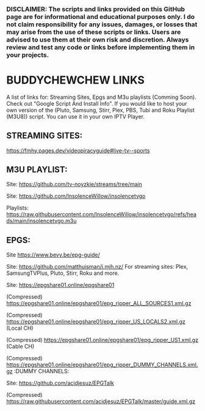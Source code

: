 ### DISCLAIMER: The scripts and links provided on this GitHub page are for informational and educational purposes only. I do not claim responsibility for any issues, damages, or losses that may arise from the use of these scripts or links. Users are advised to use them at their own risk and discretion. Always review and test any code or links before implementing them in your projects.
>
>
# BUDDYCHEWCHEW LINKS

A list of links for: Streaming Sites, Epgs and M3u playlists (Comming Soon). Check out "Google Script And Install Info". If you would like to host your own version of the (Pluto, Samsung, Stirr, Plex, PBS, Tubi and Roku Playlist (M3U8)) script. You can use it in your own IPTV Player.

## STREAMING SITES:
https://fmhy.pages.dev/videopiracyguide#live-tv--sports

## M3U PLAYLIST:

Site: https://github.com/tv-noyzkie/streams/tree/main

Site: https://github.com/InsolenceWillow/insolencetvgo

Playlists: https://raw.githubusercontent.com/InsolenceWillow/insolencetvgo/refs/heads/main/insolencetvgo.m3u

## EPGS:
Site https://www.bevy.be/epg-guide/

Site: https://github.com/matthuisman/i.mjh.nz/ For streaming sites: Plex, SamsungTVPlus, Pluto, Stirr, Roku and more.

Site: https://epgshare01.online/epgshare01

(Compressed) https://epgshare01.online/epgshare01/epg_ripper_ALL_SOURCES1.xml.gz

(Compressed) https://epgshare01.online/epgshare01/epg_ripper_US_LOCALS2.xml.gz (Local CH)

(Compressed) https://epgshare01.online/epgshare01/epg_ripper_US1.xml.gz (Cable CH)

(Compressed) https://epgshare01.online/epgshare01/epg_ripper_DUMMY_CHANNELS.xml.gz :DUMMY CHANNELS:

Site: https://github.com/acidjesuz/EPGTalk

(Compressed) https://raw.githubusercontent.com/acidjesuz/EPGTalk/master/guide.xml.gz
